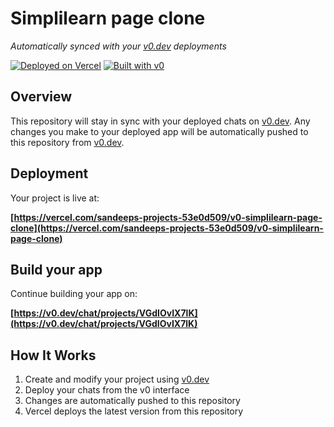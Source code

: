 # Simplilearn page clone

*Automatically synced with your [v0.dev](https://v0.dev) deployments*

[![Deployed on Vercel](https://img.shields.io/badge/Deployed%20on-Vercel-black?style=for-the-badge&logo=vercel)](https://vercel.com/sandeeps-projects-53e0d509/v0-simplilearn-page-clone)
[![Built with v0](https://img.shields.io/badge/Built%20with-v0.dev-black?style=for-the-badge)](https://v0.dev/chat/projects/VGdIOvIX7lK)

## Overview

This repository will stay in sync with your deployed chats on [v0.dev](https://v0.dev).
Any changes you make to your deployed app will be automatically pushed to this repository from [v0.dev](https://v0.dev).

## Deployment

Your project is live at:

**[https://vercel.com/sandeeps-projects-53e0d509/v0-simplilearn-page-clone](https://vercel.com/sandeeps-projects-53e0d509/v0-simplilearn-page-clone)**

## Build your app

Continue building your app on:

**[https://v0.dev/chat/projects/VGdIOvIX7lK](https://v0.dev/chat/projects/VGdIOvIX7lK)**

## How It Works

1. Create and modify your project using [v0.dev](https://v0.dev)
2. Deploy your chats from the v0 interface
3. Changes are automatically pushed to this repository
4. Vercel deploys the latest version from this repository